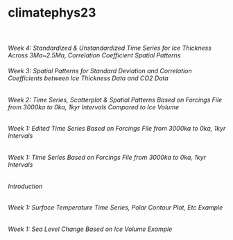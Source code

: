 # climatephys23
<br />

<h6> Week 4: Standardized & Unstandardized Time Series for Ice Thickness Across 3Ma~2.5Ma, Correlation Coefficient Spatial Patterns <h/6>

<h6> Week 3: Spatial Patterns for Standard Deviation and Correlation Coefficients between Ice Thickness Data and CO2 Data </h6>

<h6> Week 2: Time Series, Scatterplot & Spatial Patterns Based on Forcings File from 3000ka to 0ka, 1kyr Intervals Compared to Ice  Volume </h6>

<h6> Week 1: Edited Time Series Based on Forcings File from 3000ka to 0ka, 1kyr Intervals </h6>
<h6> Week 1: Time Series Based on Forcings File from 3000ka to 0ka, 1kyr Intervals </h6>

<h6> Introduction </h6>
<h6> Week 1: Surface Temperature Time Series, Polar Contour Plot, Etc Example </h6>
<h6> Week 1: Sea Level Change Based on Ice Volume Example</h6>

